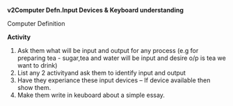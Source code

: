 **v2Computer Defn.Input Devices & Keyboard understanding**
             
Computer Definition 


**Activity**
1. Ask them what will be input and output for any process 
(e.g  for preparing tea - sugar,tea and water will be input and desire o/p is tea we want to drink) 
2. List any 2 activityand ask them to identify input and output
3. Have they experiance these input devices – If device available then show them.
4. Make them write in keuboard about a simple essay.


